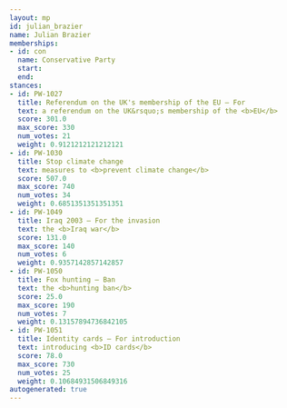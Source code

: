 ```yaml
---
layout: mp
id: julian_brazier
name: Julian Brazier
memberships:
- id: con
  name: Conservative Party
  start: 
  end: 
stances:
- id: PW-1027
  title: Referendum on the UK's membership of the EU — For
  text: a referendum on the UK&rsquo;s membership of the <b>EU</b>
  score: 301.0
  max_score: 330
  num_votes: 21
  weight: 0.9121212121212121
- id: PW-1030
  title: Stop climate change
  text: measures to <b>prevent climate change</b>
  score: 507.0
  max_score: 740
  num_votes: 34
  weight: 0.6851351351351351
- id: PW-1049
  title: Iraq 2003 — For the invasion
  text: the <b>Iraq war</b>
  score: 131.0
  max_score: 140
  num_votes: 6
  weight: 0.9357142857142857
- id: PW-1050
  title: Fox hunting — Ban
  text: the <b>hunting ban</b>
  score: 25.0
  max_score: 190
  num_votes: 7
  weight: 0.13157894736842105
- id: PW-1051
  title: Identity cards — For introduction
  text: introducing <b>ID cards</b>
  score: 78.0
  max_score: 730
  num_votes: 25
  weight: 0.10684931506849316
autogenerated: true
---
```

